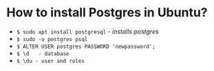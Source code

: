 # How to install Postgres in Ubuntu?

* `$ sudo apt install postgresql` _- installs postgres_
* `$ sudo -u postgres psql` 
* `$ ALTER USER postgres PASSWORD 'newpassword';`
* `$ \d   - database`
* `$ \du - user and roles`
